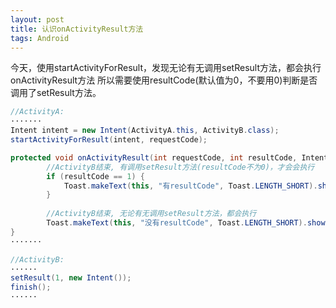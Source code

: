 ```yaml
---
layout: post
title: 认识onActivityResult方法
tags: Android
---
```

今天，使用startActivityForResult，发现无论有无调用setResult方法，都会执行onActivityResult方法
所以需要使用resultCode(默认值为0，不要用0)判断是否调用了setResult方法。

```java
//ActivityA:
·······
Intent intent = new Intent(ActivityA.this, ActivityB.class);
startActivityForResult(intent, requestCode);

protected void onActivityResult(int requestCode, int resultCode, Intent data) {
		//ActivityB结束, 有调用setResult方法(resultCode不为0)，才会会执行
		if (resultCode == 1) {
			Toast.makeText(this, "有resultCode", Toast.LENGTH_SHORT).show();
		}
		
		//ActivityB结束, 无论有无调用setResult方法，都会执行
		Toast.makeText(this, "没有resultCode", Toast.LENGTH_SHORT).show();
}
·······
```

```java
//ActivityB:
······
setResult(1, new Intent());
finish();
······
```
